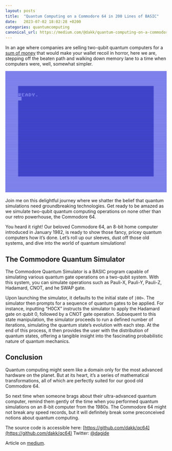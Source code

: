 ```yaml
---
layout: posts
title:  "Quantum Computing on a Commodore 64 in 200 Lines of BASIC"
date:   2023-07-02 18:02:28 +0200
categories: quantumcomputing
canonical_url: https://medium.com/@dakk/quantum-computing-on-a-commodore-64-in-200-lines-of-basic-eda7658b32a4
---
```


In an age where companies are selling two-qubit quantum computers for a [sum of money](https://www.beyondgames.biz/29903/spinq-is-selling-quantum-computers-to-consumers/) that would make your wallet recoil in horror, here we are, stepping off the beaten path and walking down memory lane to a time when computers were, well, somewhat simpler.

![QC64 preparing a Bell’s state](/assets/2023-07-02-bellstate.gif)

Join me on this delightful journey where we shatter the belief that quantum simulations need groundbreaking technologies. Get ready to be amazed as we simulate two-qubit quantum computing operations on none other than our retro powerhouse, the Commodore 64.

You heard it right! Our beloved Commodore 64, an 8-bit home computer introduced in January 1982, is ready to show those fancy, pricey quantum computers how it’s done. Let’s roll up our sleeves, dust off those old systems, and dive into the world of quantum simulations!

## The Commodore Quantum Simulator

The Commodore Quantum Simulator is a BASIC program capable of simulating various quantum gate operations on a two-qubit system. With this system, you can simulate operations such as Pauli-X, Pauli-Y, Pauli-Z, Hadamard, CNOT, and he SWAP gate.

Upon launching the simulator, it defaults to the initial state of `|00>`. The simulator then prompts for a sequence of quantum gates to be applied. For instance, inputting “H0CX” instructs the simulator to apply the Hadamard gate on qubit 0, followed by a CNOT gate operation. Subsequent to this state manipulation, the simulator proceeds to run a defined number of iterations, simulating the quantum state’s evolution with each step. At the end of this process, it then provides the user with the distribution of quantum states, offering a tangible insight into the fascinating probabilistic nature of quantum mechanics.

## Conclusion

Quantum computing might seem like a domain only for the most advanced hardware on the planet. But at its heart, it’s a series of mathematical transformations, all of which are perfectly suited for our good old Commodore 64.

So next time when someone brags about their ultra-advanced quantum computer, remind them gently of the time when you performed quantum simulations on an 8-bit computer from the 1980s. The Commodore 64 might not break any speed records, but it will definitely break some preconceived notions about quantum computing.

The source code is accessible here: [https://github.com/dakk/qc64](https://github.com/dakk/qc64)
Twitter: [@dagide](https://twitter.com/dagide)

Article on [medium](https://medium.com/@dakk/quantum-computing-on-a-commodore-64-in-200-lines-of-basic-eda7658b32a4).